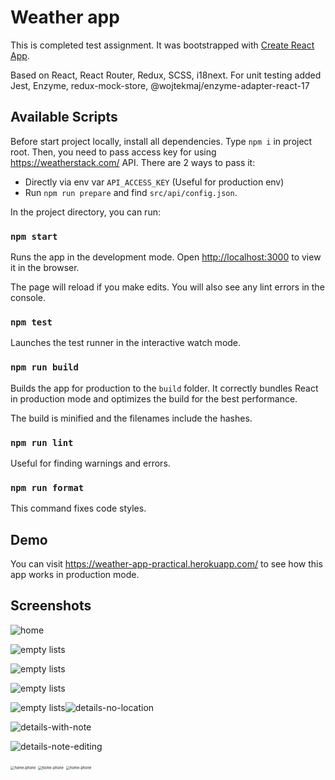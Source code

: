# Weather app

This is completed test assignment. It was bootstrapped with [Create React App](https://github.com/facebook/create-react-app).

Based on React, React Router, Redux, SCSS, i18next. For unit testing added Jest, Enzyme, redux-mock-store, @wojtekmaj/enzyme-adapter-react-17

## Available Scripts

Before start project locally, install all dependencies. Type `npm i` in project root. Then, you need to pass access key for using https://weatherstack.com/ API. There are 2 ways to pass it:

- Directly via env var `API_ACCESS_KEY` (Useful for production env)
- Run `npm run prepare` and find `src/api/config.json`.

In the project directory, you can run:

### `npm start`

Runs the app in the development mode.
Open [http://localhost:3000](http://localhost:3000) to view it in the browser.

The page will reload if you make edits.
You will also see any lint errors in the console.

### `npm test`

Launches the test runner in the interactive watch mode.

### `npm run build`

Builds the app for production to the `build` folder.
It correctly bundles React in production mode and optimizes the build for the best performance.

The build is minified and the filenames include the hashes.

### `npm run lint`

Useful for finding warnings and errors.

### `npm run format`

This command fixes code styles.

## Demo

You can visit https://weather-app-practical.herokuapp.com/ to see how this app works in production mode.

## Screenshots

![home](images/start.png)

![empty lists](images/empty-lists.png)

![empty lists](images/loading.png)

![empty lists](images/no-results.png)

![empty lists](images/error-page.png)![details-no-location](images/details.png)

![details-with-note](images/details-with-note.png)

![details-note-editing](images/details-note-editing.png)

<img src="images/home-phone.png" alt="home-phone" style="zoom:40%;" />

<img src="images/details-phone.png" alt="home-phone" style="zoom:40%;" />

<img src="images/details-user-location-phone.png" alt="home-phone" style="zoom:40%;" />
